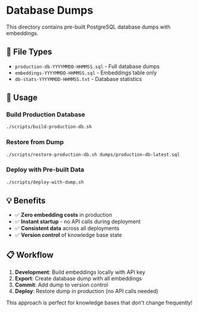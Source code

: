 # Database Dumps

This directory contains pre-built PostgreSQL database dumps with embeddings.

## 📁 File Types

- `production-db-YYYYMMDD-HHMMSS.sql` - Full database dumps
- `embeddings-YYYYMMDD-HHMMSS.sql` - Embeddings table only
- `db-stats-YYYYMMDD-HHMMSS.txt` - Database statistics

## 🚀 Usage

### Build Production Database
```bash
./scripts/build-production-db.sh
```

### Restore from Dump
```bash
./scripts/restore-production-db.sh dumps/production-db-latest.sql
```

### Deploy with Pre-built Data
```bash
./scripts/deploy-with-dump.sh
```

## 💡 Benefits

- ✅ **Zero embedding costs** in production
- ✅ **Instant startup** - no API calls during deployment
- ✅ **Consistent data** across all deployments
- ✅ **Version control** of knowledge base state

## 📋 Workflow

1. **Development**: Build embeddings locally with API key
2. **Export**: Create database dump with all embeddings
3. **Commit**: Add dump to version control
4. **Deploy**: Restore dump in production (no API calls needed)

This approach is perfect for knowledge bases that don't change frequently!